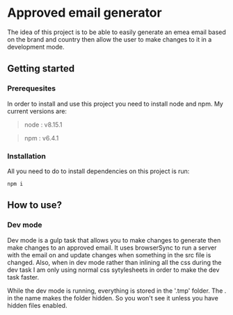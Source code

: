 # Approved email generator

The idea of this project is to be able to easily generate an emea email based on the brand and country
then allow the user to make changes to it in a development mode.

## Getting started

### Prerequesites

In order to install and use this project you need to install node and npm.
My current versions are:
> node : v8.15.1

> npm : v6.4.1

### Installation

All you need to do to install dependencies on this project is run:
```
npm i
```

## How to use?

### Dev mode

Dev mode is a gulp task that allows you to make changes to generate then make changes to an approved
email. It uses browserSync to run a server with the email on and update changes when something in the src file is changed. Also, when in dev mode rather than inlining all the css during the dev task I am only using normal css sytylesheets in order to make the dev task faster.

While the dev mode is running, everything is stored in the '.tmp' folder. The . in the name makes the folder hidden. So you won't see it unless you have hidden files enabled.
